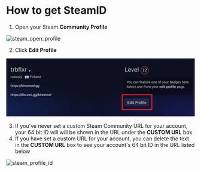 ﻿# How to get SteamID

1. Open your Steam **Community Profile**

![steam_open_profile](../Images/steam_open_profile.png)

2. Click **Edit Profile**

![steam_profile_edit](../Images/steam_profile_edit.png)

3. If you've never set a custom Steam Community URL for your account, your 64 bit ID will will be shown in the URL under the **CUSTOM URL** box
4. If you have set a custom URL for your account, you can delete the text in the **CUSTOM URL** box to see your account's 64 bit ID in the URL listed below

![steam_profile_id](../Images/steam_profile_id.png)
